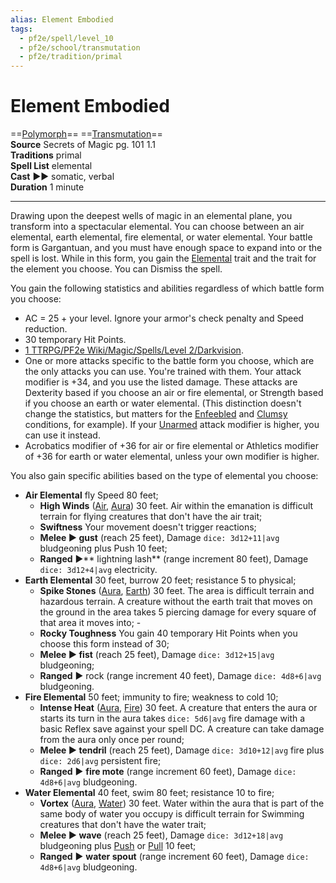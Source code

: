 ```yaml
---
alias: Element Embodied
tags:
  - pf2e/spell/level_10
  - pf2e/school/transmutation
  - pf2e/tradition/primal
---
```


# Element Embodied

==[Polymorph](Polymorph.md)== ==[Transmutation](Transmutation.md)==  
__Source__ Secrets of Magic pg. 101 1.1  
**Traditions** primal  
**Spell List** elemental  
**Cast** ►► somatic, verbal  
**Duration** 1 minute

---

Drawing upon the deepest wells of magic in an elemental plane, you transform into a spectacular elemental. You can choose between an air elemental, earth elemental, fire elemental, or water elemental. Your battle form is Gargantuan, and you must have enough space to expand into or the spell is lost. While in this form, you gain the [Elemental](Elemental.md) trait and the trait for the element you choose. You can Dismiss the spell.

You gain the following statistics and abilities regardless of which battle form you choose:

- AC = 25 + your level. Ignore your armor's check penalty and Speed reduction.
- 30 temporary Hit Points.
- [1 TTRPG/PF2e Wiki/Magic/Spells/Level 2/Darkvision](1%20TTRPG/PF2e%20Wiki/Magic/Spells/Level%202/Darkvision).
- One or more attacks specific to the battle form you choose, which are the only attacks you can use. You're trained with them. Your attack modifier is +34, and you use the listed damage. These attacks are Dexterity based if you choose an air or fire elemental, or Strength based if you choose an earth or water elemental. (This distinction doesn't change the statistics, but matters for the [Enfeebled](Enfeebled.md) and [Clumsy](Clumsy.md) conditions, for example). If your [Unarmed](Unarmed.md) attack modifier is higher, you can use it instead.
- Acrobatics modifier of +36 for air or fire elemental or Athletics modifier of +36 for earth or water elemental, unless your own modifier is higher.

You also gain specific abilities based on the type of elemental you choose:

- **Air Elemental** fly Speed 80 feet;
	- **High Winds** ([Air](Air.md), [Aura](Aura.md)) 30 feet. Air within the emanation is difficult terrain for flying creatures that don't have the air trait;
	- **Swiftness** Your movement doesn't trigger reactions;
	- **Melee ► gust** (reach 25 feet), Damage `dice: 3d12+11|avg` bludgeoning plus Push 10 feet;
	- **Ranged** ►** lightning lash** (range increment 80 feet), Damage `dice: 3d12+4|avg` electricity.
- **Earth Elemental** 30 feet, burrow 20 feet; resistance 5 to physical;
	- **Spike Stones** ([Aura](Aura.md), [Earth](Earth.md)) 30 feet. The area is difficult terrain and hazardous terrain. A creature without the earth trait that moves on the ground in the area takes 5 piercing damage for every square of that area it moves into; -
	- **Rocky Toughness** You gain 40 temporary Hit Points when you choose this form instead of 30;
	- **Melee ► fist** (reach 25 feet), Damage `dice: 3d12+15|avg` bludgeoning;
	- **Ranged** ► rock (range increment 40 feet), Damage `dice: 4d8+6|avg` bludgeoning.
- **Fire Elemental** 50 feet; immunity to fire; weakness to cold 10;
	- **Intense Heat** ([Aura](Aura.md), [Fire](Fire.md)) 30 feet. A creature that enters the aura or starts its turn in the aura takes `dice: 5d6|avg` fire damage with a basic Reflex save against your spell DC. A creature can take damage from the aura only once per round;
	- **Melee ► tendril** (reach 25 feet), Damage `dice: 3d10+12|avg` fire plus `dice: 2d6|avg` persistent fire;
	- **Ranged** ► **fire mote** (range increment 60 feet), Damage `dice: 4d8+6|avg` bludgeoning.
- **Water Elemental** 40 feet, swim 80 feet; resistance 10 to fire;
	- **Vortex** ([Aura](Aura.md), [Water](Water.md)) 30 feet. Water within the aura that is part of the same body of water you occupy is difficult terrain for Swimming creatures that don't have the water trait;
	- **Melee ► wave** (reach 25 feet), Damage `dice: 3d12+18|avg` bludgeoning plus [Push](Push.md) or [Pull](Pull) 10 feet;
	- **Ranged** ► **water spout** (range increment 60 feet), Damage `dice: 4d8+6|avg` bludgeoning.
